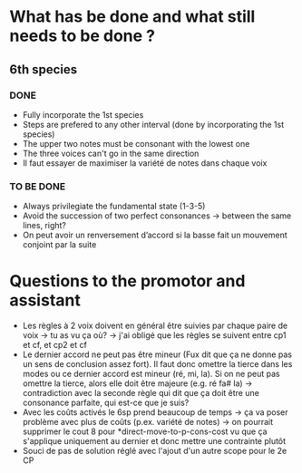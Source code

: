 # What has be done and what still needs to be done ?
## 6th species
### DONE
* Fully incorporate the 1st species
* Steps are prefered to any other interval (done by incorporating the 1st species)
* The upper two notes must be consonant with the lowest one
* The three voices can't go in the same direction 
* Il faut essayer de maximiser la variété de notes dans chaque voix

### TO BE DONE  
* Always privilegiate the fundamental state (1-3-5) 
* Avoid the succession of two perfect consonances -> between the same lines, right?
* On peut avoir un renversement d’accord si la basse fait un mouvement conjoint par la suite



# Questions to the promotor and assistant
* Les règles à 2 voix doivent en général être suivies par chaque paire de voix -> tu as vu ça où? -> j'ai obligé que les règles se suivent entre cp1 et cf, et cp2 et cf
* Le dernier accord ne peut pas être mineur (Fux dit que ça ne donne pas un sens de conclusion assez fort). Il faut donc omettre la tierce dans les modes ou ce dernier accord est mineur (ré, mi, la). Si on ne peut pas omettre la tierce, alors elle doit être majeure (e.g. ré fa# la) -> contradiction avec la seconde règle qui dit que ça doit être une consonance parfaite, qui est-ce que je suis?
* Avec les coûts activés le 6sp prend beaucoup de temps -> ça va poser problème avec plus de coûts (p.ex. variété de notes) -> on pourrait supprimer le cout 8 pour *direct-move-to-p-cons-cost vu que ça s'applique uniquement au dernier et donc mettre une contrainte plutôt
* Souci de pas de solution réglé avec l'ajout d'un autre scope pour le 2e CP